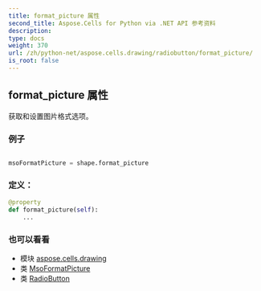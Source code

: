 ```yaml
---
title: format_picture 属性
second_title: Aspose.Cells for Python via .NET API 参考资料
description:
type: docs
weight: 370
url: /zh/python-net/aspose.cells.drawing/radiobutton/format_picture/
is_root: false
---
```

## format_picture 属性

获取和设置图片格式选项。

### 例子

```python

msoFormatPicture = shape.format_picture

```
### 定义：
```python
@property
def format_picture(self):
    ...
```

### 也可以看看
* 模块 [aspose.cells.drawing](../../)
* 类 [MsoFormatPicture](/cells/zh/python-net/aspose.cells.drawing/msoformatpicture)
* 类 [RadioButton](/cells/zh/python-net/aspose.cells.drawing/radiobutton)
